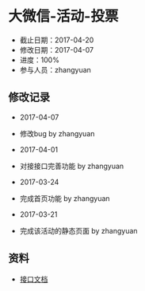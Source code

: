 # 大微信-活动-投票
- 截止日期：2017-04-20
- 修改日期：2017-04-07  
- 进度：100%  
- 参与人员：zhangyuan 

## 修改记录
- 2017-04-07
 * 修改bug by zhangyuan

- 2017-04-01
 * 对接接口完善功能 by zhangyuan
 
- 2017-03-24
 * 完成首页功能 by zhangyuan
 
- 2017-03-21
 * 完成该活动的静态页面 by zhangyuan

## 资料
- [接口文档](http://www.doyoteam.com/chinapostwxyx/api/help.do)




